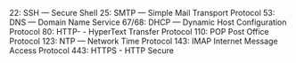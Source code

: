 22: SSH — Secure SheIl
25: SMTP — Simple Mail Transport Protocol
53: DNS — Domain Name Service
67/68: DHCP — Dynamic Host Configuration Protocol
80: HTTP- - HyperText Transfer Protocol
110: POP Post Office Protocol
123: NTP — Network Time Protocol
143: IMAP Internet Message Access Protocol
443: HTTPS - HTTP Secure




